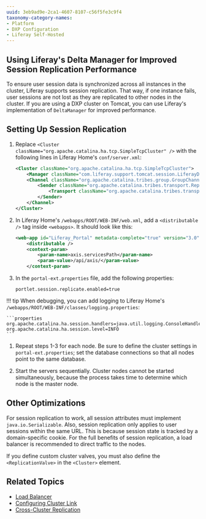 ```yaml
---
uuid: 3eb9ad9e-2ca1-4607-8107-c56f5fe3c9f4
taxonomy-category-names:
- Platform
- DXP Configuration
- Liferay Self-Hosted
---
```


## Using Liferay's Delta Manager for Improved Session Replication Performance

To ensure user session data is synchronized across all instances in the cluster, Liferay supports session replication. That way, if one instance fails, user sessions are not lost as they are replicated to other nodes in the cluster. If you are using a DXP cluster on Tomcat, you can use Liferay's implementation of `DeltaManager` for improved performance.

## Setting Up Session Replication

1. Replace `<Cluster className="org.apache.catalina.ha.tcp.SimpleTcpCluster" />` with the following lines in Liferay Home's `conf/server.xml`:

   ```xml
   <Cluster className="org.apache.catalina.ha.tcp.SimpleTcpCluster">
       <Manager className="com.liferay.support.tomcat.session.LiferayDeltaManager" />
       <Channel className="org.apache.catalina.tribes.group.GroupChannel">
           <Sender className="org.apache.catalina.tribes.transport.ReplicationTransmitter">
               <Transport className="org.apache.catalina.tribes.transport.nio.PooledParallelSender" timeout="300000" />
           </Sender>
       </Channel>
   </Cluster>
   ```

1. In Liferay Home's `/webapps/ROOT/WEB-INF/web.xml`, add a `<distributable />` tag inside `<webapps>`. It should look like this:

   ```xml
   <web-app id="Liferay_Portal" metadata-complete="true" version="3.0" xmlns="http://java.sun.com/xml/ns/javaee" xmlns:xsi="http://www.w3.org/2001/XMLSchema-instance" xsi:schemaLocation="http://java.sun.com/xml/ns/javaee http://java.sun.com/xml/ns/javaee/web-app_3_0.xsd">
	   <distributable />
	   <context-param>
		   <param-name>axis.servicesPath</param-name>
		   <param-value>/api/axis/</param-value>
	   </context-param>
   ```

1. In the `portal-ext.properties` file, add the following properties:

   ```properties
   portlet.session.replicate.enabled=true
   ```

!!! tip
    When debugging, you can add logging to Liferay Home's `/webapps/ROOT/WEB-INF/classes/logging.properties`:

    ```properties
    org.apache.catalina.ha.session.handlers=java.util.logging.ConsoleHandler
    org.apache.catalina.ha.session.level=INFO
    ```

1. Repeat steps 1-3 for each node. Be sure to define the cluster settings in `portal-ext.properties`; set the database connections so that all nodes point to the same database.

1. Start the servers sequentially. Cluster nodes cannot be started simultaneously, because the process takes time to determine which node is the master node.

## Other Optimizations

For session replication to work, all session attributes must implement `java.io.Serializable`. Also, session replication only applies to user sessions within the same URL. This is because session state is tracked by a domain-specific cookie. For the full benefits of session replication, a load balancer is recommended to direct traffic to the nodes.

If you define custom cluster valves, you must also define the `<ReplicationValve>` in the `<Cluster>` element.

## Related Topics

- [Load Balancer](https://learn.liferay.com/web/guest/w/liferay-cloud/configuring-the-cloud-network/load-balancer)
- [Configuring Cluster Link](./configuring-cluster-link.md)
- [Cross-Cluster Replication](../../../using-search/liferay-enterprise-search/cross-cluster-replication.md)